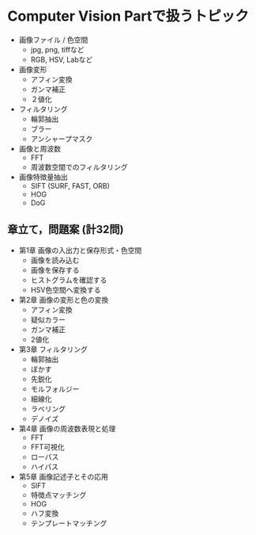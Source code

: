 # Computer Vision Partで扱うトピック

- 画像ファイル / 色空間
    - jpg, png, tiffなど
    - RGB, HSV, Labなど
- 画像変形
    - アフィン変換
    - ガンマ補正
    - ２値化
- フィルタリング
    - 輪郭抽出
    - ブラー
    - アンシャープマスク
- 画像と周波数
    - FFT
    - 周波数空間でのフィルタリング
- 画像特徴量抽出
    - SIFT (SURF, FAST, ORB)
    - HOG
    - DoG

## 章立て，問題案 (計32問)
- 第1章 画像の入出力と保存形式・色空間
    - 画像を読み込む
    - 画像を保存する
    - ヒストグラムを確認する
    - HSV色空間へ変換する
- 第2章 画像の変形と色の変換
    - アフィン変換
    - 疑似カラー
    - ガンマ補正
    - 2値化
- 第3章 フィルタリング
    - 輪郭抽出
    - ぼかす
    - 先鋭化
    - モルフォルジー
    - 細線化
    - ラベリング
    - デノイズ
- 第4章 画像の周波数表現と処理
    - FFT
    - FFT可視化
    - ローパス
    - ハイパス
- 第5章 画像記述子とその応用
    - SIFT
    - 特徴点マッチング
    - HOG
    - ハフ変換
    - テンプレートマッチング
